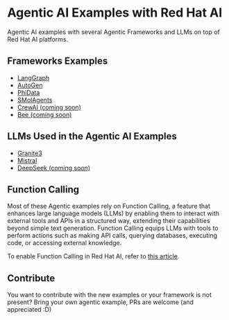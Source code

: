 # Agentic AI Examples with Red Hat AI

Agentic AI examples with several Agentic Frameworks and LLMs on top of Red Hat AI platforms.

## Frameworks Examples

* [LangGraph](./frameworks/langgraph/)
* [AutoGen](./frameworks/autogen/)
* [PhiData](./frameworks/phidata/)
* [SMolAgents](./frameworks/smolagents/)
* [CrewAI (coming soon)](./frameworks/crewAI/)
* [Bee (coming soon)](./frameworks/bee/)

## LLMs Used in the Agentic AI Examples

* [Granite3](https://huggingface.co/ibm-granite)
* [Mistral](https://huggingface.co/mistralai/Mistral-7B-Instruct-v0.3)
* [DeepSeek (coming soon)](https://huggingface.co/deepseek-ai/DeepSeek-R1-Distill-Qwen-32B)

## Function Calling

Most of these Agentic examples rely on Function Calling, a feature that enhances large language models (LLMs) by enabling them to interact with external tools and APIs in a structured way, extending their capabilities beyond simple text generation. Function Calling equips LLMs with tools to perform actions such as making API calls, querying databases, executing code, or accessing external knowledge.

To enable Function Calling in Red Hat AI, refer to [this article](https://ai-on-openshift.io/odh-rhoai/enable-function-calling/).

## Contribute

You want to contribute with the new examples or your framework is not present? Bring your own agentic example, PRs are welcome (and appreciated :D)